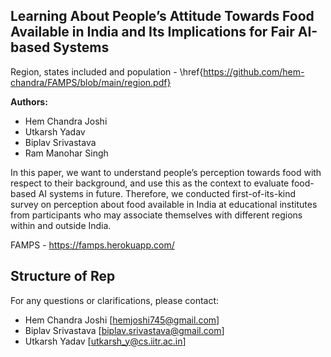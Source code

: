 **Learning About People’s Attitude Towards Food Available in India and Its Implications for Fair AI-based Systems**
---

Region, states included and population - \href{https://github.com/hem-chandra/FAMPS/blob/main/region.pdf}


**Authors:** 
- Hem Chandra Joshi
- Utkarsh Yadav
- Biplav Srivastava
- Ram Manohar Singh

In this paper, we want to understand people’s perception towards food with respect to their background, and use this as the context to evaluate food-based AI systems in future. Therefore, we conducted first-of-its-kind survey on perception about food available in India at educational institutes from participants who may associate themselves with different regions within and outside India.

FAMPS - https://famps.herokuapp.com/

**Structure of Rep**
---
For any questions or clarifications, please contact: 
- Hem Chandra Joshi [hemjoshi745@gmail.com]
- Biplav Srivastava [biplav.srivastava@gmail.com]
- Utkarsh Yadav [utkarsh_y@cs.iitr.ac.in]
